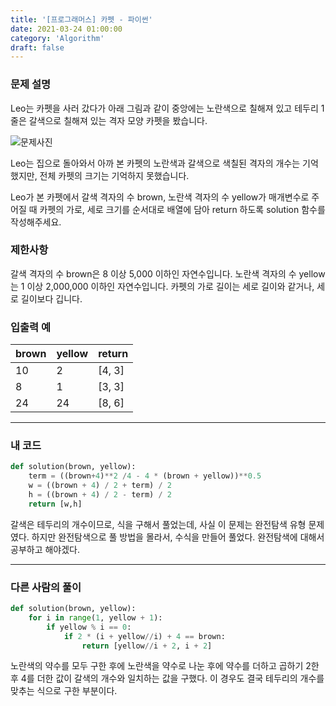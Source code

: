 ```yaml
---
title: '[프로그래머스] 카펫 - 파이썬'
date: 2021-03-24 01:00:00
category: 'Algorithm'
draft: false
---
```


### 문제 설명

Leo는 카펫을 사러 갔다가 아래 그림과 같이 중앙에는 노란색으로 칠해져 있고 테두리 1줄은 갈색으로 칠해져 있는 격자 모양 카펫을 봤습니다.

![문제사진](https://grepp-programmers.s3.ap-northeast-2.amazonaws.com/files/production/b1ebb809-f333-4df2-bc81-02682900dc2d/carpet.png)

Leo는 집으로 돌아와서 아까 본 카펫의 노란색과 갈색으로 색칠된 격자의 개수는 기억했지만, 전체 카펫의 크기는 기억하지 못했습니다.

Leo가 본 카펫에서 갈색 격자의 수 brown, 노란색 격자의 수 yellow가 매개변수로 주어질 때 카펫의 가로, 세로 크기를 순서대로 배열에 담아 return 하도록 solution 함수를 작성해주세요.

### 제한사항

갈색 격자의 수 brown은 8 이상 5,000 이하인 자연수입니다.
노란색 격자의 수 yellow는 1 이상 2,000,000 이하인 자연수입니다.
카펫의 가로 길이는 세로 길이와 같거나, 세로 길이보다 깁니다.

### 입출력 예

| brown | yellow | return |
| ----- | ------ | ------ |
| 10    | 2      | [4, 3] |
| 8     | 1      | [3, 3] |
| 24    | 24     | [8, 6] |

---

### 내 코드

```python
def solution(brown, yellow):
    term = ((brown+4)**2 /4 - 4 * (brown + yellow))**0.5
    w = ((brown + 4) / 2 + term) / 2
    h = ((brown + 4) / 2 - term) / 2
    return [w,h]
```

갈색은 테두리의 개수이므로, 식을 구해서 풀었는데, 사실 이 문제는 완전탐색 유형 문제였다. 하지만 완전탐색으로 풀 방법을 몰라서, 수식을 만들어 풀었다. 완전탐색에 대해서 공부하고 해야겠다.

---

### 다른 사람의 풀이

```python
def solution(brown, yellow):
    for i in range(1, yellow + 1):
        if yellow % i == 0:
            if 2 * (i + yellow//i) + 4 == brown:
                return [yellow//i + 2, i + 2]
```

노란색의 약수를 모두 구한 후에 노란색을 약수로 나눈 후에 약수를 더하고 곱하기 2한 후 4를 더한 값이 갈색의 개수와 일치하는 값을 구했다. 이 경우도 결국 테두리의 개수를 맞추는 식으로 구한 부분이다.
